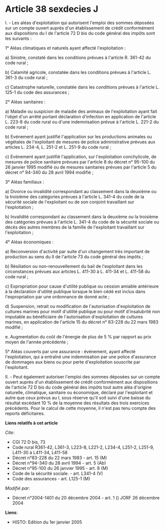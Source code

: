 # Article 38 sexdecies J

I. - Les aléas d'exploitation qui autorisent l'emploi des sommes déposées sur un compte ouvert auprès d'un établissement de
crédit conformément aux dispositions du I de l'article 72 D bis du code général des impôts sont les suivants :

1° Aléas climatiques et naturels ayant affecté l'exploitation :

a) Sinistre, constaté dans les conditions prévues à l'article R. 361-42 du code rural ;

b) Calamité agricole, constatée dans les conditions prévues à l'article L. 361-3 du code rural ;

c) Catastrophe naturelle, constatée dans les conditions prévues à l'article L. 125-1 du code des assurances ;

2° Aléas sanitaires :

a) Maladie ou suspicion de maladie des animaux de l'exploitation ayant fait l'objet d'un arrêté portant déclaration
d'infection en application de l'article L. 223-8 du code rural ou d'une indemnisation prévue à l'article L. 221-2 du code
rural ;

b) Evénement ayant justifié l'application sur les productions animales ou végétales de l'exploitant de mesures de police
administrative prévues aux articles L. 234-4, L. 251-2 et L. 251-9 du code rural ;

c) Evénement ayant justifié l'application, sur l'exploitation conchylicole, de mesures de police sanitaire prévues par
l'article 8 du décret n° 95-100 du 26 janvier 1995 modifié ou de mesures sanitaires prévues par l'article 5 du décret n°
94-340 du 28 avril 1994 modifié ;

3° Aléas familiaux :

a) Divorce ou invalidité correspondant au classement dans la deuxième ou la troisième des catégories prévues à l'article L.
341-4 du code de la sécurité sociale de l'exploitant ou de son conjoint travaillant sur l'exploitation ;

b) Invalidité correspondant au classement dans la deuxième ou la troisième des catégories prévues à l'article L. 341-4 du
code de la sécurité sociale ou décès des autres membres de la famille de l'exploitant travaillant sur l'exploitation ;

4° Aléas économiques :

a) Reconversion d'activité par suite d'un changement très important de production au sens du II de l'article 73 du code
général des impôts ;

b) Résiliation ou non-renouvellement du bail de l'exploitant dans les circonstances prévues aux articles L. 411-30 à L.
411-34 et L. 411-58 du code rural ;

c) Expropriation pour cause d'utilité publique ou cession amiable antérieure à la déclaration d'utilité publique lorsque le
bien cédé est inclus dans l'expropriation par une ordonnance de donné acte ;

d) Suspension, retrait ou modification de l'autorisation d'exploitation de cultures marines pour motif d'utilité publique ou
pour motif d'insalubrité non imputable au bénéficiaire de l'autorisation d'exploitation de cultures marines, en application
de l'article 15 du décret n° 83-228 du 22 mars 1983 modifié ;

e. Augmentation du coût de l'énergie de plus de 5 % par rapport au prix moyen de l'année précédente ;

5° Aléas couverts par une assurance : événement, ayant affecté l'exploitation, qui a entraîné une indemnisation par une
police d'assurance de dommages aux biens ou pour perte d'exploitation souscrite par l'exploitant.

II. - Peut également autoriser l'emploi des sommes déposées sur un compte ouvert auprès d'un établissement de crédit
conformément aux dispositions de l'article 72 D bis du code général des impôts tout autre aléa d'origine naturelle,
climatique, sanitaire ou économique, déclaré par l'exploitant et autre que ceux prévus au I, sous réserve qu'il soit suivi
d'une baisse du résultat excédant 10 % de la moyenne des résultats des trois exercices précédents. Pour le calcul de cette
moyenne, il n'est pas tenu compte des reports déficitaires.

**Liens relatifs à cet article**

_Cite_:

  - CGI 72 D bis, 73
  - Code rural R361-42, L361-3, L223-8, L221-2, L234-4, L251-2, L251-9, L411-30 à L411-34, L411-58
  - Décret n°83-228 du 22 mars 1983 - art. 15 (M)
  - Décret n°94-340 du 28 avril 1994 - art. 5 (Ab)
  - Décret n°95-100 du 26 janvier 1995 - art. 8 (M)
  - Code de la sécurité sociale. - art. L341-4 (V)
  - Code des assurances - art. L125-1 (M)

_Modifié par_:

  - Décret n°2004-1401 du 20 décembre 2004 - art. 1 () JORF 26 décembre 2004

**Liens**:

  - HISTO: Edition du 1er janvier 2005
